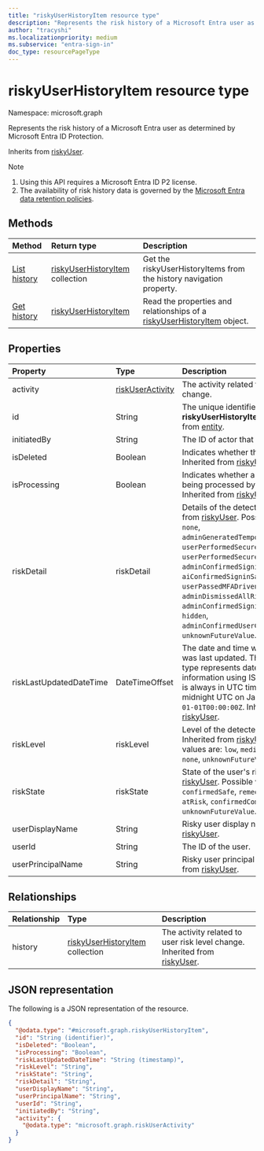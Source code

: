 ```yaml
---
title: "riskyUserHistoryItem resource type"
description: "Represents the risk history of a Microsoft Entra user as determined by Microsoft Entra ID Protection."
author: "tracyshi"
ms.localizationpriority: medium
ms.subservice: "entra-sign-in"
doc_type: resourcePageType
---
```


# riskyUserHistoryItem resource type

Namespace: microsoft.graph

Represents the risk history of a Microsoft Entra user as determined by Microsoft Entra ID Protection.

Inherits from [riskyUser](../resources/riskyuser.md).

>[!NOTE]
> 1. Using this API requires a Microsoft Entra ID P2 license.
> 2. The availability of risk history data is governed by the [Microsoft Entra data retention policies](/azure/active-directory/reports-monitoring/reference-reports-data-retention#how-long-does-azure-ad-store-the-data).

## Methods
|Method|Return type|Description|
|:---|:---|:---|
|[List history](../api/riskyuser-list-history.md)|[riskyUserHistoryItem](../resources/riskyuserhistoryitem.md) collection|Get the riskyUserHistoryItems from the history navigation property.|
|[Get history](../api/riskyuser-get-riskyuserhistoryitem.md)|[riskyUserHistoryItem](../resources/riskyuserhistoryitem.md)|Read the properties and relationships of a [riskyUserHistoryItem](../resources/riskyuserhistoryitem.md) object.|

## Properties
|Property|Type|Description|
|:---|:---|:---|
|activity|[riskUserActivity](../resources/riskuseractivity.md)|The activity related to user risk level change.|
|id|String|The unique identifier for the **riskyUserHistoryItem** object. Inherited from [entity](../resources/entity.md).|
|initiatedBy|String|The ID of actor that does the operation.|
|isDeleted|Boolean|Indicates whether the user is deleted. Inherited from [riskyUser](../resources/riskyuser.md).|
|isProcessing|Boolean|Indicates whether a user's risky state is being processed by the backend. Inherited from [riskyUser](../resources/riskyuser.md).|
|riskDetail|riskDetail|Details of the detected risk. Inherited from [riskyUser](../resources/riskyuser.md). Possible values are: `none`, `adminGeneratedTemporaryPassword`, `userPerformedSecuredPasswordChange`, `userPerformedSecuredPasswordReset`, `adminConfirmedSigninSafe`, `aiConfirmedSigninSafe`, `userPassedMFADrivenByRiskBasedPolicy`, `adminDismissedAllRiskForUser`, `adminConfirmedSigninCompromised`, `hidden`, `adminConfirmedUserCompromised`, `unknownFutureValue`.|
|riskLastUpdatedDateTime|DateTimeOffset|The date and time when the risky user was last updated. The DateTimeOffset type represents date and time information using ISO 8601 format and is always in UTC time. For example, midnight UTC on Jan 1, 2014 is `2014-01-01T00:00:00Z`. Inherited from [riskyUser](../resources/riskyuser.md).|
|riskLevel|riskLevel|Level of the detected risky user. Inherited from [riskyUser](../resources/riskyuser.md). Possible values are: `low`, `medium`, `high`, `hidden`, `none`, `unknownFutureValue`.|
|riskState|riskState|State of the user's risk. Inherited from [riskyUser](../resources/riskyuser.md). Possible values are: `none`, `confirmedSafe`, `remediated`, `dismissed`, `atRisk`, `confirmedCompromised`, `unknownFutureValue`.|
|userDisplayName|String|Risky user display name. Inherited from [riskyUser](../resources/riskyuser.md).|
|userId|String|The ID of the user.|
|userPrincipalName|String|Risky user principal name. Inherited from [riskyUser](../resources/riskyuser.md).|

## Relationships
|Relationship|Type|Description|
|:---|:---|:---|
|history|[riskyUserHistoryItem](../resources/riskyuserhistoryitem.md) collection| The activity related to user risk level change. Inherited from [riskyUser](../resources/riskyuser.md).|

## JSON representation
The following is a JSON representation of the resource.
<!-- {
  "blockType": "resource",
  "keyProperty": "id",
  "@odata.type": "microsoft.graph.riskyUserHistoryItem",
  "baseType": "microsoft.graph.riskyUser",
  "openType": false
}
-->
``` json
{
  "@odata.type": "#microsoft.graph.riskyUserHistoryItem",
  "id": "String (identifier)",
  "isDeleted": "Boolean",
  "isProcessing": "Boolean",
  "riskLastUpdatedDateTime": "String (timestamp)",
  "riskLevel": "String",
  "riskState": "String",
  "riskDetail": "String",
  "userDisplayName": "String",
  "userPrincipalName": "String",
  "userId": "String",
  "initiatedBy": "String",
  "activity": {
    "@odata.type": "microsoft.graph.riskUserActivity"
  }
}
```

